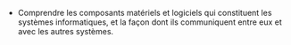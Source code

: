 - Comprendre les composants matériels et logiciels qui constituent les systèmes informatiques, et la façon dont ils communiquent entre eux et avec les autres systèmes.
